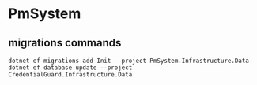 # PmSystem

## migrations commands
```dotnet ef migrations add Init --project PmSystem.Infrastructure.Data```
```dotnet ef database update --project CredentialGuard.Infrastructure.Data```
